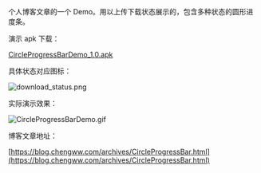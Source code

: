 个人博客文章的一个 Demo。用以上传下载状态展示的，包含多种状态的圆形进度条。

演示 apk 下载：

[CircleProgressBarDemo_1.0.apk](https://js-cdn.pek3b.qingstor.com/files/CircleProgressBarDemo_1.0.apk)

具体状态对应图标：

![download_status.png](https://upload-images.jianshu.io/upload_images/4971025-01c9cbca233e944e.png)

实际演示效果：

![CircleProgressBarDemo.gif](https://upload-images.jianshu.io/upload_images/4971025-64e84be2da827921.gif)

博客文章地址：

[https://blog.chengww.com/archives/CircleProgressBar.html](https://blog.chengww.com/archives/CircleProgressBar.html)


